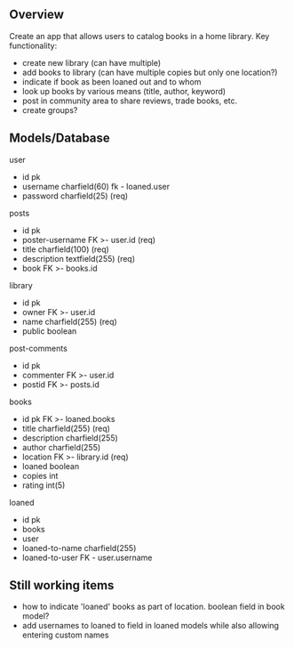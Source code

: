 ## Overview
Create an app that allows users to catalog books in a home library.
Key functionality:
  - create new library (can have multiple)
  - add books to library (can have multiple copies but only one location?)
  - indicate if book as been loaned out and to whom
  - look up books by various means (title, author, keyword)
  - post in community area to share reviews, trade books, etc.
  - create groups?

## Models/Database

user
- id pk
- username charfield(60) fk - loaned.user
- password charfield(25) (req)

posts
- id pk
- poster-username FK >- user.id (req)
- title charfield(100) (req)
- description textfield(255) (req)
- book FK >- books.id

library
- id pk
- owner FK >- user.id
- name charfield(255) (req)
- public boolean

post-comments
- id pk
- commenter FK >- user.id 
- postid FK >- posts.id 

books
- id pk FK >- loaned.books
- title charfield(255) (req)
- description charfield(255)
- author charfield(255)
- location FK >- library.id (req)
- loaned boolean
- copies int
- rating int(5)

loaned
- id pk
- books
- user
- loaned-to-name charfield(255)
- loaned-to-user FK - user.username

## Still working items

- how to indicate 'loaned' books as part of location. boolean field in book model?
- add usernames to loaned to field in loaned models while also allowing entering custom names